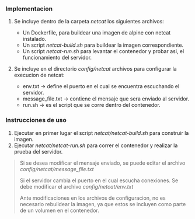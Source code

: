 ### Implementacion

1. Se incluye dentro de la carpeta *netcat* los siguientes archivos:

    - Un Dockerfile, para buildear una imagen de alpine con netcat instalado.
    - Un script *netcat-build.sh* para buildear la imagen correspondiente.
    - Un script *netcat-run.sh* para levantar el contenedor y probar asi, el funcionamiento del servidor.

2. Se incluye en el directorio *config/netcat* archivos para configurar la execucion de netcat:

    - env.txt $\longrightarrow$ define el puerto en el cual se encuentra escuchando el servidor.
    - message_file.txt $\longrightarrow$ contiene el mensaje que sera enviado al servidor.
    - run.sh $\longrightarrow$ es el script que se corre dentro del contenedor.

### Instrucciones de uso

1. Ejecutar en primer lugar el script *netcat/netcat-build.sh* para construir la imagen.
2. Ejecutar *netcat/netcat-run.sh* para correr el contenedor y realizar la prueba del servidor.

> Si se desea modificar el mensaje enviado, se puede editar el archivo *config/netcat/message_file.txt*
>
> Si el servidor cambia el puerto en el cual escucha conexiones. Se debe modificar el archivo *config/netcat/env.txt*
>
> Ante modificaciones en los archivos de configuracion, no es necesario rebuildear la imagen, ya que estos se incluyen como parte de un volumen en el contenedor.
